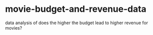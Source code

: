 # movie-budget-and-revenue-data
data analysis of does the higher the budget lead to higher revenue for movies?
